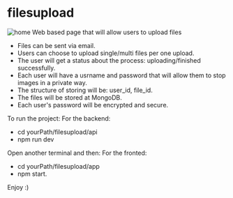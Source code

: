 # filesupload
![home](https://user-images.githubusercontent.com/44543472/84576880-96969b00-adc0-11ea-990f-e4a31f7daced.jpg)
Web based page that will allow users to upload files
- Files can be sent via email.
- Users can choose to upload single/multi files per one upload.
- The user will get a status about the process: uploading/finished successfully.
- Each user will have a usrname and password that will allow them to stop
images in a private way.
- The structure of storing will be: user_id, file_id.
- The files will be stored at MongoDB.
- Each user's password will be encrypted and secure.

To run the project:
For the backend:
- cd yourPath/filesupload/api
- npm run dev

Open another terminal and then:
For the fronted:
- cd yourPath/filesupload/app
- npm start.

Enjoy :)
